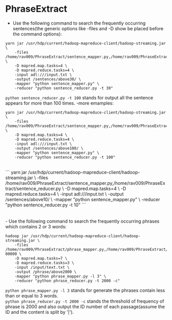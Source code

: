 # PhraseExtract 
- Use the following command to search the frequently occurring sentences(the generic options like -files and -D show be placed before the command options): 
``` 
yarn jar /usr/hdp/current/hadoop-mapreduce-client/hadoop-streaming.jar \
	-files /home/rav009/PhraseExtract/sentence_mapper.py,/home/rav009/PhraseExtract/sentence_reducer.py \
	-D mapred.map.tasks=4 \
	-D mapred.reduce.tasks=4 \
	-input adl:///input.txt \
	-output /sentences/above30/ \
	-mapper "python sentence_mapper.py" \
	-reducer "python sentence_reducer.py -t 30"
```

`python sentence_reducer.py -t 100` stands for output all the sentence appears for more than 100 times.
-more emamples:
``` 
yarn jar /usr/hdp/current/hadoop-mapreduce-client/hadoop-streaming.jar \
	-files /home/rav009/PhraseExtract/sentence_mapper.py,/home/rav009/PhraseExtract/sentence_reducer.py \
	-D mapred.map.tasks=4 \
	-D mapred.reduce.tasks=4 \
	-input adl:///input.txt \
	-output /sentences/above100/ \
	-mapper "python sentence_mapper.py" \
	-reducer "python sentence_reducer.py -t 100"
```
<br />
``` 
yarn jar /usr/hdp/current/hadoop-mapreduce-client/hadoop-streaming.jar \
	-files /home/rav009/PhraseExtract/sentence_mapper.py,/home/rav009/PhraseExtract/sentence_reducer.py \
	-D mapred.map.tasks=4 \
	-D mapred.reduce.tasks=4 \
	-input adl:///input.txt \
	-output /sentences/above10/ \
	-mapper "python sentence_mapper.py" \
	-reducer "python sentence_reducer.py -t 10"
```
<br />
<br />
<br />
- Use the following command to search the frequently occurring phrases which contains 2 or 3 words:

```
hadoop jar /usr/hdp/current/hadoop-mapreduce-client/hadoop-streaming.jar \
	-files /home/rav009/PhraseExtract/phrase_mapper.py,/home/rav009/PhraseExtract/phrase_reducer.py,adl:///sentences/above100/part-00000 \
	-D mapred.map.tasks=7 \
	-D mapred.reduce.tasks=3 \
	-input /input/text.txt \
	-output /phrase/above2000 \
	-mapper "python phrase_mapper.py -l 3" \
	-reducer "python phrase_reducer.py -t 2000 -c"
```

`python phrase_mapper.py -l 3` stands for generate the phrases contain less than or equal to 3 words.  
`python phrase_reducer.py -t 2000 -c` stands the threshold of frequency of phrase is 2000 and also output the ID number of each passage(assume the ID and the content is split by '|').
